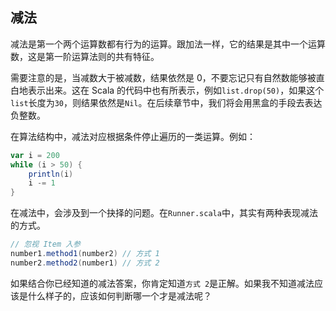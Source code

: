 ## 减法
减法是第一个两个运算数都有行为的运算。跟加法一样，它的结果是其中一个运算数，这是第一阶运算法则的共有特征。

需要注意的是，当减数大于被减数，结果依然是 0，不要忘记只有自然数能够被直白地表示出来。这在 Scala 的代码中也有所表示，例如`list.drop(50)`，如果这个`list`长度为`30`，则结果依然是`Nil`。在后续章节中，我们将会用黑盒的手段去表达负整数。

在算法结构中，减法对应根据条件停止遍历的一类运算。例如：
```scala
var i = 200
while (i > 50) {
    println(i)
    i -= 1
}
```

在减法中，会涉及到一个抉择的问题。在`Runner.scala`中，其实有两种表现减法的方式。
```scala
// 忽视 Item 入参
number1.method1(number2) // 方式 1
number2.method2(number1) // 方式 2
```
如果结合你已经知道的减法答案，你肯定知道`方式 2`是正解。如果我不知道减法应该是什么样子的，应该如何判断哪一个才是减法呢？